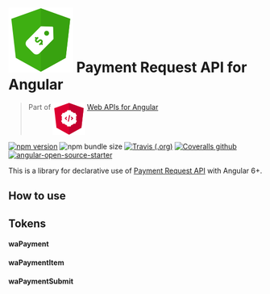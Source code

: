 # ![ng-web-apis logo](assets/payment-request.svg) Payment Request API for Angular

> Part of <img src="assets/web-api.svg" align="top"> [Web APIs for Angular](https://ng-web-apis.github.io/)

[![npm version](https://img.shields.io/npm/v/@ng-web-apis/payment-request.svg)](https://npmjs.com/package/ng-web-apis/payment-request)
![npm bundle size](https://img.shields.io/bundlephobia/minzip/@ng-web-apis/payment-request)
[![Travis (.org)](https://img.shields.io/travis/ng-web-apis/payment-request)](https://travis-ci.org/ng-web-apis/payment-request)
[![Coveralls github](https://img.shields.io/coveralls/github/ng-web-apis/payment-request)](https://coveralls.io/github/ng-web-apis/payment-request?branch=master)
[![angular-open-source-starter](https://img.shields.io/badge/made%20with-angular--open--source--starter-d81676?logo=angular)](https://github.com/TinkoffCreditSystems/angular-open-source-starter)

This is a library for declarative use of [Payment Request API](https://developer.mozilla.org/en-US/docs/Web/API/Payment_Request_API) with Angular 6+.

## How to use

## Tokens

#### waPayment

#### waPaymentItem

#### waPaymentSubmit